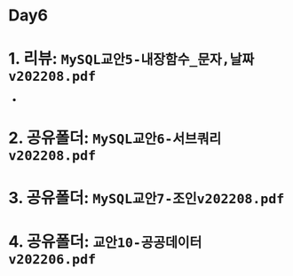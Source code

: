# Day6

# 1. 리뷰: `MySQL교안5-내장함수_문자,날짜v202208.pdf`
 - 
# 2. 공유폴더: `MySQL교안6-서브쿼리v202208.pdf`

# 3. 공유폴더: `MySQL교안7-조인v202208.pdf`

# 4. 공유폴더: `교안10-공공데이터v202206.pdf`
